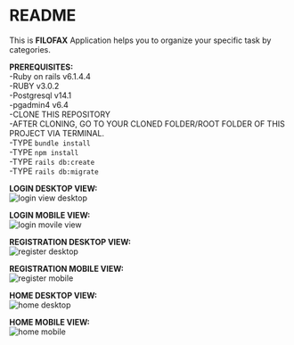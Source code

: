 # README

This is **FILOFAX** Application helps you to organize your specific task by categories.

**PREREQUISITES:** <br/>
  -Ruby on rails v6.1.4.4 <br/>
  -RUBY v3.0.2 <br/>
  -Postgresql v14.1 <br/>
  -pgadmin4 v6.4 <br/>
  -CLONE THIS REPOSITORY <br/>
  -AFTER CLONING, GO TO YOUR CLONED FOLDER/ROOT FOLDER OF THIS PROJECT VIA TERMINAL. <br/>
  -TYPE `bundle install` <br/>
  -TYPE `npm install` <br/>
  -TYPE `rails db:create` <br/>
  -TYPE `rails db:migrate`
  
  
  

  **LOGIN DESKTOP VIEW:** <br/>
  ![login view desktop](https://scontent.xx.fbcdn.net/v/t1.15752-9/s843x403/274002111_954176475301679_5607417632274335232_n.jpg?_nc_cat=106&ccb=1-5&_nc_sid=aee45a&_nc_ohc=CKM2IPW7a44AX9aLp_B&_nc_ad=z-m&_nc_cid=0&_nc_ht=scontent.xx&oh=03_AVK0xdSRHAwhOJI-jCcqFmOZGbfuHKE_G2pL8je_V4jA2g&oe=62331273)

  **LOGIN MOBILE VIEW:** <br/>
  ![login movile view](https://scontent.xx.fbcdn.net/v/t1.15752-9/s480x480/272628585_522202699194085_3838325129411484105_n.jpg?_nc_cat=106&ccb=1-5&_nc_sid=aee45a&_nc_ohc=2NDYcuLXt5AAX97WJoc&_nc_ad=z-m&_nc_cid=0&_nc_ht=scontent.xx&oh=03_AVJjmLdBkSzkYRkD6I2juvQjV4Rr7d2LiK_QTIGcYIwKjA&oe=6233B145)
  
  **REGISTRATION DESKTOP VIEW:** <br/>
  ![register desktop](https://scontent.xx.fbcdn.net/v/t1.15752-9/p403x403/272690173_3192424174306013_2012495281327035269_n.jpg?_nc_cat=103&ccb=1-5&_nc_sid=aee45a&_nc_ohc=tNKensF6ABsAX95UsPH&_nc_ad=z-m&_nc_cid=0&_nc_ht=scontent.xx&oh=03_AVJm6pHUF7kqhxS-Ol2zB4APiszxmjLNL4ENM9wa-sogbQ&oe=6230FC76)
  
  **REGISTRATION MOBILE VIEW:** <br/>
  ![register mobile](https://scontent.xx.fbcdn.net/v/t1.15752-9/s480x480/272835714_490490179158021_3323419077240876948_n.jpg?_nc_cat=110&ccb=1-5&_nc_sid=aee45a&_nc_ohc=INjsfrnpfq0AX_9TMu2&_nc_ad=z-m&_nc_cid=0&_nc_ht=scontent.xx&oh=03_AVJaJxY48dORk0DPiL3TvD83-rmhq_OAZP6JaE0FcaARew&oe=62340FEB)
  
  **HOME DESKTOP VIEW:** <br/>
  ![home desktop](https://scontent.xx.fbcdn.net/v/t1.15752-9/p403x403/272800628_658230148649234_9058099893166957980_n.jpg?_nc_cat=105&ccb=1-5&_nc_sid=aee45a&_nc_ohc=5i70FhcbeQYAX-v-Ek_&_nc_ad=z-m&_nc_cid=0&_nc_ht=scontent.xx&oh=03_AVKat8SknMFldGyFTrBdueD67Dt39T_NkiXEqb8xDMNUhQ&oe=6233E40A)
  
  **HOME MOBILE VIEW:** <br/>
  ![home mobile](https://scontent.xx.fbcdn.net/v/t1.15752-9/p320x320/272884005_472646567649854_6271949361483680961_n.jpg?_nc_cat=104&ccb=1-5&_nc_sid=aee45a&_nc_ohc=3qpVN2u3o5QAX86CSd8&_nc_ad=z-m&_nc_cid=0&_nc_ht=scontent.xx&oh=03_AVIznT5HvPGWjhNznWAA3HRzBffB27FHb6rkN9k664hmJA&oe=6231606D)
  
  

